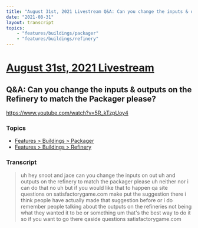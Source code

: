 ```yaml
---
title: "August 31st, 2021 Livestream Q&A: Can you change the inputs & outputs on the Refinery to match the Packager please?"
date: "2021-08-31"
layout: transcript
topics:
    - "features/buildings/packager"
    - "features/buildings/refinery"
---
```

# [August 31st, 2021 Livestream](../2021-08-31.md)
## Q&A: Can you change the inputs & outputs on the Refinery to match the Packager please?
https://www.youtube.com/watch?v=5R_kTzpUoy4

### Topics
* [Features > Buildings > Packager](../topics/features/buildings/packager.md)
* [Features > Buildings > Refinery](../topics/features/buildings/refinery.md)

### Transcript

> uh hey snoot and jace can you change the inputs on out uh and outputs on the refinery to match the packager please uh neither nor i can do that no uh but if you would like that to happen qa site questions on satisfactorygame.com make put the suggestion there i think people have actually made that suggestion before or i do remember people talking about the outputs on the refineries not being what they wanted it to be or something um that's the best way to do it so if you want to go there qaside questions satisfactorygame.com
